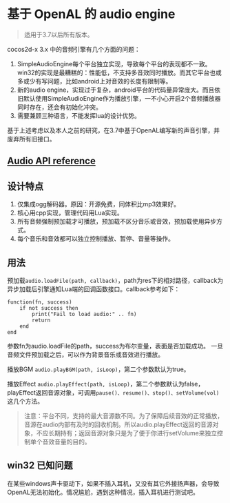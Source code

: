 # 基于 OpenAL 的 audio engine

> 适用于3.7以后所有版本。

cocos2d-x 3.x 中的音频引擎有几个方面的问题：

1. SimpleAudioEngine每个平台独立实现，导致每个平台的表现都不一致。win32的实现是最糟糕的：性能低，不支持多音效同时播放。而其它平台也或多或少有写问题，比如android上对音效的长度有限制等。
2. 新的audio engine，实现过于复杂，android平台的代码量异常庞大。而且依旧默认使用SimpleAudioEngine作为播放引擎，一不小心开启2个音频播放器同时存在，还会有初始化冲突。
3. 需要兼顾三种语言，不能发挥lua的设计优势。

基于上述考虑以及本人之前的研究，在3.7中基于OpenAL编写新的声音引擎，并废弃所有旧接口。

## [Audio API reference](../../api/audio/index.md)

## 设计特点

1. 仅集成ogg解码器。原因：开源免费，同体积比mp3效果好。
2. 核心用cpp实现，管理代码用Lua实现。
3. 所有音频强制预加载才可播放，预加载不区分音乐或音效，预加载使用异步方式。
4. 每个音乐和音效都可以独立控制播放、暂停、音量等操作。

## 用法

预加载`audio.loadFile(path, callback)`，path为res下的相对路径，callback为异步加载后引擎通知Lua端的回调函数接口。callback参考如下：

```
function(fn, success)
	if not success then
		print("Fail to load audio:" .. fn)
		return
	end
end
```

参数fn为audio.loadFile的path，success为布尔变量，表面是否加载成功。
一旦音频文件预加载之后，可以作为背景音乐或音效进行播放。

播放BGM `audio.playBGM(path, isLoop)`，第二个参数默认为true。

播放Effect `audio.playEffect(path, isLoop)`，第二个参数默认为false，playEffect返回音源对象，可调用`pause()、resume()、stop()、setVolume(vol)`这几个方法。

> 注意：平台不同，支持的最大音源数不同。为了保障后续音效的正常播放，音源在audio内部有及时的回收机制。所以audio.playEffect返回的音源对象，不应长期持有；返回音源对象只是为了便于你进行setVolume来独立控制单个音效音量的目的。

## win32 已知问题

在某些windows声卡驱动下，如果不插入耳机，又没有其它外接扬声器，会导致OpenAL无法初始化。情况尴尬，遇到这种情况，插入耳机进行测试吧。